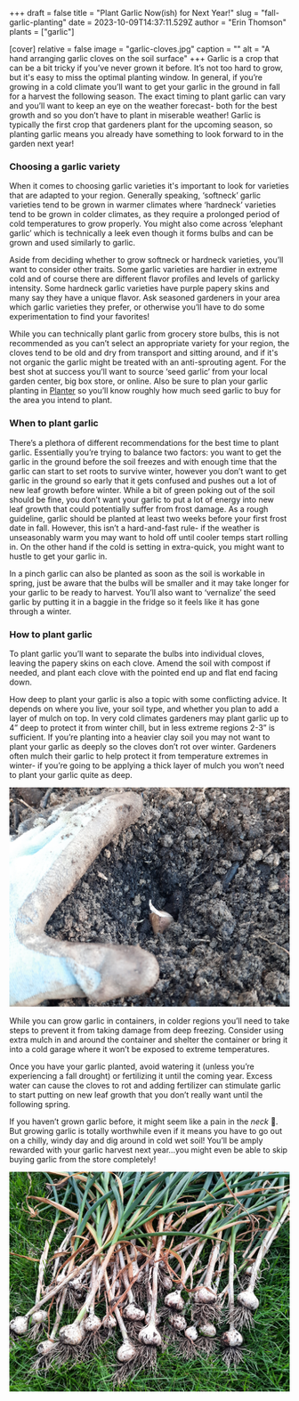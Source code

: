 +++
draft = false
title = "Plant Garlic Now(ish) for Next Year!"
slug = "fall-garlic-planting"
date = 2023-10-09T14:37:11.529Z
author = "Erin Thomson"
plants = ["garlic"]

[cover]
relative = false
image = "garlic-cloves.jpg"
caption = ""
alt = "A hand arranging garlic cloves on the soil surface"
+++
Garlic is a crop that can be a bit tricky if you’ve never grown it before. It’s not too hard to grow, but it's easy to miss the optimal planting window. In general, if you’re growing in a cold climate you’ll want to get your garlic in the ground in fall for a harvest the following season. The exact timing to plant garlic can vary and you’ll want to keep an eye on the weather forecast- both for the best growth and so you don’t have to plant in miserable weather! Garlic is typically the first crop that gardeners plant for the upcoming season, so planting garlic means you already have something to look forward to in the garden next year!

### Choosing a garlic variety

When it comes to choosing garlic varieties it's important to look for varieties that are adapted to your region. Generally speaking, ‘softneck’ garlic varieties tend to be grown in warmer climates where ‘hardneck’ varieties tend to be grown in colder climates, as they require a prolonged period of cold temperatures to grow properly. You might also come across ‘elephant garlic’ which is technically a leek even though it forms bulbs and can be grown and used similarly to garlic.

Aside from deciding whether to grow softneck or hardneck varieties, you’ll want to consider other traits. Some garlic varieties are hardier in extreme cold and of course there are different flavor profiles and levels of garlicky intensity. Some hardneck garlic varieties have purple papery skins and many say they have a unique flavor. Ask seasoned gardeners in your area which garlic varieties they prefer, or otherwise you’ll have to do some experimentation to find your favorites!

While you can technically plant garlic from grocery store bulbs, this is not recommended as you can’t select an appropriate variety for your region, the cloves tend to be old and dry from transport and sitting around, and if it's not organic the garlic might be treated with an anti-sprouting agent. For the best shot at success you’ll want to source ‘seed garlic’ from your local garden center, big box store, or online. Also be sure to plan your garlic planting in [Planter](https://planter.garden/gardens) so you’ll know roughly how much seed garlic to buy for the area you intend to plant.

### When to plant garlic

There’s a plethora of different recommendations for the best time to plant garlic. Essentially you’re trying to balance two factors: you want to get the garlic in the ground before the soil freezes and with enough time that the garlic can start to set roots to survive winter, however you don’t want to get garlic in the ground so early that it gets confused and pushes out a lot of new leaf growth before winter. While a bit of green poking out of the soil should be fine, you don’t want your garlic to put a lot of energy into new leaf growth that could potentially suffer from frost damage. As a rough guideline, garlic should be planted at least two weeks before your first frost date in fall. However, this isn’t a hard-and-fast rule- if the weather is unseasonably warm you may want to hold off until cooler temps start rolling in. On the other hand if the cold is setting in extra-quick, you might want to hustle to get your garlic in.

In a pinch garlic can also be planted as soon as the soil is workable in spring, just be aware that the bulbs will be smaller and it may take longer for your garlic to be ready to harvest. You’ll also want to ‘vernalize’ the seed garlic by putting it in a baggie in the fridge so it feels like it has gone through a winter.

### How to plant garlic

To plant garlic you’ll want to separate the bulbs into individual cloves, leaving the papery skins on each clove. Amend the soil with compost if needed, and plant each clove with the pointed end up and flat end facing down.

How deep to plant your garlic is also a topic with some conflicting advice. It depends on where you live, your soil type, and whether you plan to add a layer of mulch on top. In very cold climates gardeners may plant garlic up to 4” deep to protect it from winter chill, but in less extreme regions 2-3” is sufficient. If you’re planting into a heavier clay soil you may not want to plant your garlic as deeply so the cloves don’t rot over winter. Gardeners often mulch their garlic to help protect it from temperature extremes in winter- if you’re going to be applying a thick layer of mulch you won’t need to plant your garlic quite as deep.

![A gloved hand covering a garlic clove with soil](planting-garlic.jpg)

While you can grow garlic in containers, in colder regions you’ll need to take steps to prevent it from taking damage from deep freezing. Consider using extra mulch in and around the container and shelter the container or bring it into a cold garage where it won’t be exposed to extreme temperatures.

Once you have your garlic planted, avoid watering it (unless you’re experiencing a fall drought) or fertilizing it until the coming year. Excess water can cause the cloves to rot and adding fertilizer can stimulate garlic to start putting on new leaf growth that you don’t really want until the following spring.

If you haven’t grown garlic before, it might seem like a pain in the *neck* 🙂. But growing garlic is totally worthwhile even if it means you have to go out on a chilly, windy day and dig around in cold wet soil! You’ll be amply rewarded with your garlic harvest next year…you might even be able to skip buying garlic from the store completely!

![Several newly-harvested garlic plants laid out on the grass](garlic-harvest.jpg)